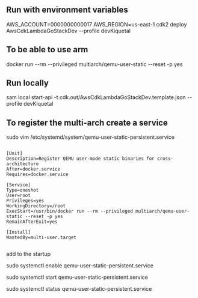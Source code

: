 ## Run with environment variables

AWS_ACCOUNT=0000000000017  AWS_REGION=us-east-1   cdk2 deploy AwsCdkLambdaGoStackDev --profile devKiquetal


## To be able to use arm 

docker run --rm --privileged multiarch/qemu-user-static --reset -p yes

## Run locally

sam local start-api -t cdk.out/AwsCdkLambdaGoStackDev.template.json --profile devKiquetal


## To register the multi-arch create a service
sudo vim /etc/systemd/system/qemu-user-static-persistent.service

```

[Unit]
Description=Register QEMU user-mode static binaries for cross-architecture
After=docker.service
Requires=docker.service

[Service]
Type=oneshot
User=root
Privileges=yes
WorkingDirectory=/root
ExecStart=/usr/bin/docker run --rm --privileged multiarch/qemu-user-static --reset -p yes
RemainAfterExit=yes

[Install]
WantedBy=multi-user.target


```
add to the startup

sudo systemctl enable qemu-user-static-persistent.service

sudo systemctl start qemu-user-static-persistent.service

sudo systemctl status qemu-user-static-persistent.service


